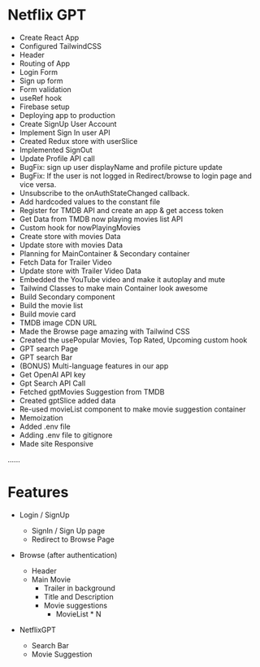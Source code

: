# Netflix GPT

- Create React App
- Configured TailwindCSS
- Header
- Routing of App
- Login Form
- Sign up form
- Form validation
- useRef hook
- Firebase setup
- Deploying app to production
- Create SignUp User Account
- Implement Sign In user API
- Created Redux store with userSlice
- Implemented SignOut
- Update Profile API call
- BugFix: sign up user displayName and profile picture update
- BugFix: If the user is not logged in Redirect/browse to login page and vice versa.
- Unsubscribe to the onAuthStateChanged callback.
- Add hardcoded values to the constant file
- Register for TMDB API and create an app & get access token
- Get Data from TMDB now playing movies list API
- Custom hook for nowPlayingMovies
- Create store with movies Data
- Update store with movies Data
- Planning for MainContainer & Secondary container
- Fetch Data for Trailer Video
- Update store with Trailer Video Data
- Embedded the YouTube video and make it autoplay and mute
- Tailwind Classes to make main Container look awesome
- Build Secondary component
- Build the movie list
- Build movie card
- TMDB image CDN URL
- Made the Browse page amazing with Tailwind CSS
- Created the usePopular Movies, Top Rated, Upcoming custom hook
- GPT search Page
- GPT search Bar
- (BONUS) Multi-language features in our app
- Get OpenAI API key
- Gpt Search API Call
- Fetched gptMovies Suggestion from TMDB
- Created gptSlice added data
- Re-used movieList component to make movie suggestion container
- Memoization
- Added .env file
- Adding .env file to gitignore
- Made site Responsive




......
# Features

- Login / SignUp
    - SignIn / Sign Up page
    - Redirect to Browse Page

- Browse (after authentication)
    - Header
    - Main Movie
        - Trailer in background
        - Title and Description
        - Movie suggestions
            - MovieList * N

- NetflixGPT
    - Search Bar
    - Movie Suggestion
